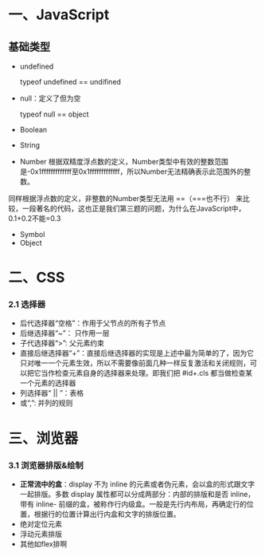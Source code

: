 # 一、JavaScript

## 基础类型
- undefined 

  typeof undefined == undifined
- null：定义了但为空

  typeof null == object
- Boolean
- String
- Number
根据双精度浮点数的定义，Number类型中有效的整数范围是-0x1fffffffffffff至0x1fffffffffffff，所以Number无法精确表示此范围外的整数。

同样根据浮点数的定义，非整数的Number类型无法用 ==（===也不行） 来比较，一段著名的代码，这也正是我们第三题的问题，为什么在JavaScript中，0.1+0.2不能=0.3
- Symbol
- Object


# 二、CSS

### 2.1 选择器
- 后代选择器“空格”：作用于父节点的所有子节点
- 后继选择器“~”： 只作用一层
- 子代选择器“>”: 父元素约束
- 直接后继选择器“+”：直接后继选择器的实现是上述中最为简单的了，因为它只对唯一一个元素生效，所以不需要像前面几种一样反复激活和关闭规则，可以把它当作检查元素自身的选择器来处理。即我们把 #id+.cls 都当做检查某一个元素的选择器
- 列选择器“ || ”：表格
- 或“,”: 并列的规则

# 三、浏览器
### 3.1 浏览器排版&绘制
- **正常流中的盒**：display 不为 inline 的元素或者伪元素，会以盒的形式跟文字一起排版。多数 display 属性都可以分成两部分：内部的排版和是否 inline，带有 inline- 前缀的盒，被称作行内级盒。一般是先行内布局，再确定行的位置，根据行的位置计算出行内盒和文字的排版位置。
- 绝对定位元素
- 浮动元素排版
- 其他如flex排啊 


